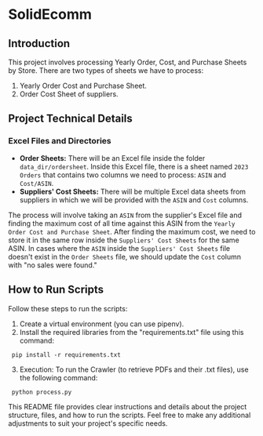 # SolidEcomm

## Introduction

This project involves processing Yearly Order, Cost, and Purchase Sheets by Store. There are two types of sheets we have to process:

1. Yearly Order Cost and Purchase Sheet.
2. Order Cost Sheet of suppliers.

## Project Technical Details

### Excel Files and Directories
- **Order Sheets:** There will be an Excel file inside the folder `data_dir/ordersheet`. Inside this Excel file, there is a sheet named `2023 Orders` that contains two columns we need to process: `ASIN` and `Cost/ASIN`.
- **Suppliers' Cost Sheets:** There will be multiple Excel data sheets from suppliers in which we will be provided with the `ASIN` and `Cost` columns.

The process will involve taking an `ASIN` from the supplier's Excel file and finding the maximum cost of all time against this ASIN from the `Yearly Order Cost and Purchase Sheet`. After finding the maximum cost, we need to store it in the same row inside the `Suppliers' Cost Sheets` for the same ASIN. In cases where the `ASIN` inside the `Suppliers' Cost Sheets` file doesn't exist in the `Order Sheets` file, we should update the `Cost` column with "no sales were found."

## How to Run Scripts

Follow these steps to run the scripts:

1. Create a virtual environment (you can use pipenv).
2. Install the required libraries from the "requirements.txt" file using this command:
```
 pip install -r requirements.txt
```
3. Execution:
To run the Crawler (to retrieve PDFs and their .txt files), use the following command:
```
 python process.py
```

This README file provides clear instructions and details about the project structure, files, and how to run the scripts. Feel free to make any additional adjustments to suit your project's specific needs.
